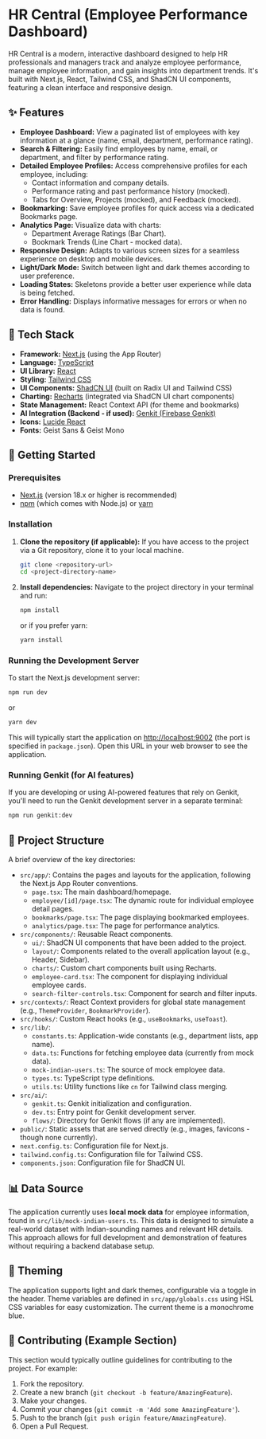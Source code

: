 # HR Central (Employee Performance Dashboard)

HR Central is a modern, interactive dashboard designed to help HR professionals and managers track and analyze employee performance, manage employee information, and gain insights into department trends. It's built with Next.js, React, Tailwind CSS, and ShadCN UI components, featuring a clean interface and responsive design.

## ✨ Features

-   **Employee Dashboard:** View a paginated list of employees with key information at a glance (name, email, department, performance rating).
-   **Search & Filtering:** Easily find employees by name, email, or department, and filter by performance rating.
-   **Detailed Employee Profiles:** Access comprehensive profiles for each employee, including:
    -   Contact information and company details.
    -   Performance rating and past performance history (mocked).
    -   Tabs for Overview, Projects (mocked), and Feedback (mocked).
-   **Bookmarking:** Save employee profiles for quick access via a dedicated Bookmarks page.
-   **Analytics Page:** Visualize data with charts:
    -   Department Average Ratings (Bar Chart).
    -   Bookmark Trends (Line Chart - mocked data).
-   **Responsive Design:** Adapts to various screen sizes for a seamless experience on desktop and mobile devices.
-   **Light/Dark Mode:** Switch between light and dark themes according to user preference.
-   **Loading States:** Skeletons provide a better user experience while data is being fetched.
-   **Error Handling:** Displays informative messages for errors or when no data is found.

## 🔧 Tech Stack

-   **Framework:** [Next.js](https://nextjs.org/) (using the App Router)
-   **Language:** [TypeScript](https://www.typescriptlang.org/)
-   **UI Library:** [React](https://reactjs.org/)
-   **Styling:** [Tailwind CSS](https://tailwindcss.com/)
-   **UI Components:** [ShadCN UI](https://ui.shadcn.com/) (built on Radix UI and Tailwind CSS)
-   **Charting:** [Recharts](https://recharts.org/) (integrated via ShadCN UI chart components)
-   **State Management:** React Context API (for theme and bookmarks)
-   **AI Integration (Backend - if used):** [Genkit (Firebase Genkit)](https://firebase.google.com/docs/genkit)
-   **Icons:** [Lucide React](https://lucide.dev/)
-   **Fonts:** Geist Sans & Geist Mono

## 🚀 Getting Started

### Prerequisites

-   [Next.js](https://nodejs.org/) (version 18.x or higher is recommended)
-   [npm](https://www.npmjs.com/) (which comes with Node.js) or [yarn](https://yarnpkg.com/)

### Installation

1.  **Clone the repository (if applicable):**
    If you have access to the project via a Git repository, clone it to your local machine.
    ```bash
    git clone <repository-url>
    cd <project-directory-name>
    ```

2.  **Install dependencies:**
    Navigate to the project directory in your terminal and run:
    ```bash
    npm install
    ```
    or if you prefer yarn:
    ```bash
    yarn install
    ```

### Running the Development Server

To start the Next.js development server:

```bash
npm run dev
```
or
```bash
yarn dev
```

This will typically start the application on [http://localhost:9002](http://localhost:9002) (the port is specified in `package.json`). Open this URL in your web browser to see the application.

### Running Genkit (for AI features)

If you are developing or using AI-powered features that rely on Genkit, you'll need to run the Genkit development server in a separate terminal:

```bash
npm run genkit:dev
```

## 📂 Project Structure

A brief overview of the key directories:

-   `src/app/`: Contains the pages and layouts for the application, following the Next.js App Router conventions.
    -   `page.tsx`: The main dashboard/homepage.
    -   `employee/[id]/page.tsx`: The dynamic route for individual employee detail pages.
    -   `bookmarks/page.tsx`: The page displaying bookmarked employees.
    -   `analytics/page.tsx`: The page for performance analytics.
-   `src/components/`: Reusable React components.
    -   `ui/`: ShadCN UI components that have been added to the project.
    -   `layout/`: Components related to the overall application layout (e.g., Header, Sidebar).
    -   `charts/`: Custom chart components built using Recharts.
    -   `employee-card.tsx`: The component for displaying individual employee cards.
    -   `search-filter-controls.tsx`: Component for search and filter inputs.
-   `src/contexts/`: React Context providers for global state management (e.g., `ThemeProvider`, `BookmarkProvider`).
-   `src/hooks/`: Custom React hooks (e.g., `useBookmarks`, `useToast`).
-   `src/lib/`:
    -   `constants.ts`: Application-wide constants (e.g., department lists, app name).
    -   `data.ts`: Functions for fetching employee data (currently from mock data).
    -   `mock-indian-users.ts`: The source of mock employee data.
    -   `types.ts`: TypeScript type definitions.
    -   `utils.ts`: Utility functions like `cn` for Tailwind class merging.
-   `src/ai/`:
    -   `genkit.ts`: Genkit initialization and configuration.
    -   `dev.ts`: Entry point for Genkit development server.
    -   `flows/`: Directory for Genkit flows (if any are implemented).
-   `public/`: Static assets that are served directly (e.g., images, favicons - though none currently).
-   `next.config.ts`: Configuration file for Next.js.
-   `tailwind.config.ts`: Configuration file for Tailwind CSS.
-   `components.json`: Configuration file for ShadCN UI.

## 📊 Data Source

The application currently uses **local mock data** for employee information, found in `src/lib/mock-indian-users.ts`. This data is designed to simulate a real-world dataset with Indian-sounding names and relevant HR details. This approach allows for full development and demonstration of features without requiring a backend database setup.

## 🎨 Theming

The application supports light and dark themes, configurable via a toggle in the header. Theme variables are defined in `src/app/globals.css` using HSL CSS variables for easy customization. The current theme is a monochrome blue.

## 🤝 Contributing (Example Section)

This section would typically outline guidelines for contributing to the project. For example:

1.  Fork the repository.
2.  Create a new branch (`git checkout -b feature/AmazingFeature`).
3.  Make your changes.
4.  Commit your changes (`git commit -m 'Add some AmazingFeature'`).
5.  Push to the branch (`git push origin feature/AmazingFeature`).
6.  Open a Pull Request.






